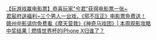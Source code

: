   
[【玩游戏赢电影票】恭喜玩家&quot;兮君&quot;获得电影票一张~](http://www.dianyue.me/archives/574/gwqobbwiju8nflrg/)  
[君宸府送福利~三个男人一台戏，《邪不压正》电影票免费送！](http://www.dianyue.me/archives/523/ntnyfzlro5eyfeor/)  
[赣州中影请你免费看《摩天营救》《神奇马戏团》| 本周观影攻略](http://www.dianyue.me/archives/185/gmoxpx9v0f4gp4w2/)  
[中奖结果 | 燃情世界杯的iPhone X归谁了？](http://www.dianyue.me/archives/397/1u0jkw2y0197vp6t/)